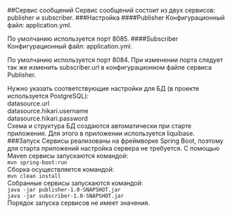 ##Сервис сообщений
Сервис сообщений состоит из двух сервисов: publisher и subscriber.
###Настройка
####Publisher
Конфигурационный файл: application.yml.

По умолчанию используется порт 8085.
####Subscriber
Конфигурационный файл: application.yml.

По умолчанию используется порт 8084. При изменении порта следует так же изменить subscriber.url в конфигурационном файле сервиса Publisher.

Нужно указать соответствующие настройки для БД (в проекте используется PostgreSQL):\
datasource.url\
datasource.hikari.username\
datasource.hikari.password\
Схема и структура БД создаются автоматически при старте приложения. Для этого в приложении используется liquibase.
###Запуск
Сервисы реализованы на фреймворке Spring Boot, поэтому для старта приложений настройка сервера не требуется.
С помощью Maven сервисы запускаются командой:\
`mvn spring-boot:run`\
Сборка осуществляется командой:\
`mvn clean install`\
Собранные сервисы запускаются командой:\
`java -jar publisher-1.0-SNAPSHOT.jar`\
`java -jar subscriber-1.0-SNAPSHOT.jar`\
Порядок запуска сервисов не имеет значения. 